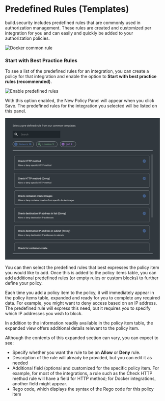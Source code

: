 # Predefined Rules \(Templates\)



build.security includes predefined rules that are commonly used in authorization management. These rules are created and customized per integration for you and can easily and quickly be added to your authorization policies.

![Docker common rule](https://files.readme.io/bbf39ff-commonruleex.PNG)

### Start with Best Practice Rules

To see a list of the predefined rules for an integration, you can create a policy for that integration and enable the option to **Start with best practice rules \(recommended\)**.

![Enable predefined rules](https://files.readme.io/139874f-bestpractices.PNG)

With this option enabled, the New Policy Panel will appear when you click Save. The predefined rules for the integration you selected will be listed on this panel.

![](../../../.gitbook/assets/predefined-rules.png)

You can then select the predefined rules that best expresses the policy item you would like to add. Once this is added to the policy items table, you can add additional predefined rules \(or empty rules or custom blocks\) to further define your policy.

Each time you add a policy item to the policy, it will immediately appear in the policy items table, expanded and ready for you to complete any required data. For example, you might want to deny access based on an IP address. The predefined rule will express this need, but it requires you to specify which IP addresses you wish to block.

In addition to the information readily available in the policy item table, the expanded view offers additional details relevant to the policy item.

Although the contents of this expanded section can vary, you can expect to see:

* Specify whether you want the rule to be an **Allow** or **Deny** rule.
* Description of the rule will already be provided, but you can edit it as needed
* Additional field \(optional and customized for the specific policy item. For example, for most of the integrations, a rule such as the Check HTTP method rule will have a field for HTTP method; for Docker integrations, another field might appear.
* Rego code, which displays the syntax of the Rego code for this policy item

